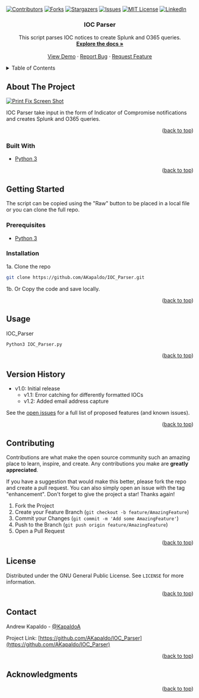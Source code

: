 <div id="top"></div>
<!--
*** Thanks for checking out the Best-README-Template. If you have a suggestion
*** that would make this better, please fork the repo and create a pull request
*** or simply open an issue with the tag "enhancement".
*** Don't forget to give the project a star!
*** Thanks again! Now go create something AMAZING! :D
-->



<!-- PROJECT SHIELDS -->
<!--
*** I'm using markdown "reference style" links for readability.
*** Reference links are enclosed in brackets [ ] instead of parentheses ( ).
*** See the bottom of this document for the declaration of the reference variables
*** for contributors-url, forks-url, etc. This is an optional, concise syntax you may use.
*** https://www.markdownguide.org/basic-syntax/#reference-style-links
-->
[![Contributors][contributors-shield]][contributors-url]
[![Forks][forks-shield]][forks-url]
[![Stargazers][stars-shield]][stars-url]
[![Issues][issues-shield]][issues-url]
[![MIT License][license-shield]][license-url]
[![LinkedIn][linkedin-shield]][linkedin-url]



<!-- PROJECT LOGO 
<br />
<div align="center">
  <a href="https://github.com/AKapaldo/IOC_Parser">
    <img src="images/printer.png" height="250px" alt="Logo">
  </a> -->

<h3 align="center">IOC Parser</h3>

  <p align="center">
    This script parses IOC notices to create Splunk and O365 queries.
    <br />
    <a href="https://github.com/AKapaldo/IOC_Parser"><strong>Explore the docs »</strong></a>
    <br />
    <br />
    <a href="https://github.com/AKapaldo/IOC_Parser">View Demo</a>
    ·
    <a href="https://github.com/AKapaldo/IOC_Parser/issues">Report Bug</a>
    ·
    <a href="https://github.com/AKapaldo/IOC_Parser/issues">Request Feature</a>
  </p>
</div>



<!-- TABLE OF CONTENTS -->
<details>
  <summary>Table of Contents</summary>
  <ol>
    <li>
      <a href="#about-the-project">About The Project</a>
      <ul>
        <li><a href="#built-with">Built With</a></li>
      </ul>
    </li>
    <li>
      <a href="#getting-started">Getting Started</a>
      <ul>
        <li><a href="#prerequisites">Prerequisites</a></li>
        <li><a href="#installation">Installation</a></li>
      </ul>
    </li>
    <li><a href="#usage">Usage</a></li>
    <li><a href="#version-history">Version History</a></li>
    <li><a href="#license">License</a></li>
    <li><a href="#contact">Contact</a></li>
  </ol>
</details>



<!-- ABOUT THE PROJECT -->
## About The Project

[![Print Fix Screen Shot][PrintFix-screenshot]](https://github.com/AKapaldo/IOC_Parser/blob/main/IOC_Parser.py)

IOC Parser take input in the form of Indicator of Compromise notifications and creates Splunk and O365 queries.

<p align="right">(<a href="#top">back to top</a>)</p>



### Built With

* [Python 3](https://www.python.org)



<p align="right">(<a href="#top">back to top</a>)</p>



<!-- GETTING STARTED -->
## Getting Started

The script can be copied using the "Raw" button to be placed in a local file or you can clone the full repo.

### Prerequisites

* <a href="https://www.python.org/downloads/">Python 3</a>

### Installation


1a. Clone the repo
   ```sh
   git clone https://github.com/AKapaldo/IOC_Parser.git
   ```
1b. Or Copy the code and save locally.
 

<p align="right">(<a href="#top">back to top</a>)</p>



<!-- USAGE EXAMPLES -->
## Usage

IOC_Parser
```sh
Python3 IOC_Parser.py
```

<p align="right">(<a href="#top">back to top</a>)</p>



<!-- VERSION -->
## Version History

- v1.0: Initial release
    - v1.1: Error catching for differently formatted IOCs
    - v1.2: Added email address capture


See the [open issues](https://github.com/AKapaldo/IOC_Parser/issues) for a full list of proposed features (and known issues).

<p align="right">(<a href="#top">back to top</a>)</p>




## Contributing

Contributions are what make the open source community such an amazing place to learn, inspire, and create. Any contributions you make are **greatly appreciated**.

If you have a suggestion that would make this better, please fork the repo and create a pull request. You can also simply open an issue with the tag "enhancement".
Don't forget to give the project a star! Thanks again!

1. Fork the Project
2. Create your Feature Branch (`git checkout -b feature/AmazingFeature`)
3. Commit your Changes (`git commit -m 'Add some AmazingFeature'`)
4. Push to the Branch (`git push origin feature/AmazingFeature`)
5. Open a Pull Request

<p align="right">(<a href="#top">back to top</a>)</p>



<!-- LICENSE -->
## License

Distributed under the GNU General Public License. See `LICENSE` for more information.

<p align="right">(<a href="#top">back to top</a>)</p>



<!-- CONTACT -->
## Contact

Andrew Kapaldo - [@KapaldoA](https://twitter.com/kapaldoa)

Project Link: [https://github.com/AKapaldo/IOC_Parser](https://github.com/AKapaldo/IOC_Parser)

<p align="right">(<a href="#top">back to top</a>)</p>



## Acknowledgments



<p align="right">(<a href="#top">back to top</a>)</p>



<!-- MARKDOWN LINKS & IMAGES -->
<!-- https://www.markdownguide.org/basic-syntax/#reference-style-links -->
[contributors-shield]: https://img.shields.io/github/contributors/AKapaldo/IOC_Parser.svg?style=for-the-badge
[contributors-url]: https://github.com/AKapaldo/IOC_Parser/graphs/contributors
[forks-shield]: https://img.shields.io/github/forks/AKapaldo/IOC_Parser.svg?style=for-the-badge
[forks-url]: https://github.com/AKapaldo/IOC_Parser/network/members
[stars-shield]: https://img.shields.io/github/stars/AKapaldo/IOC_Parser.svg?style=for-the-badge
[stars-url]: https://github.com/AKapaldo/IOC_Parser/stargazers
[issues-shield]: https://img.shields.io/github/issues/AKapaldo/IOC_Parser.svg?style=for-the-badge
[issues-url]: https://github.com/AKapaldo/IOC_Parser/issues
[license-shield]: https://img.shields.io/github/license/AKapaldo/IOC_Parser.svg?style=for-the-badge
[license-url]: https://github.com/AKapaldo/IOC_Parser/blob/master/LICENSE
[linkedin-shield]: https://img.shields.io/badge/-LinkedIn-black.svg?style=for-the-badge&logo=linkedin&colorB=555
[linkedin-url]: https://linkedin.com/in/andrew-kapaldo
[PrintFix-screenshot]: images/PrintFix.png
